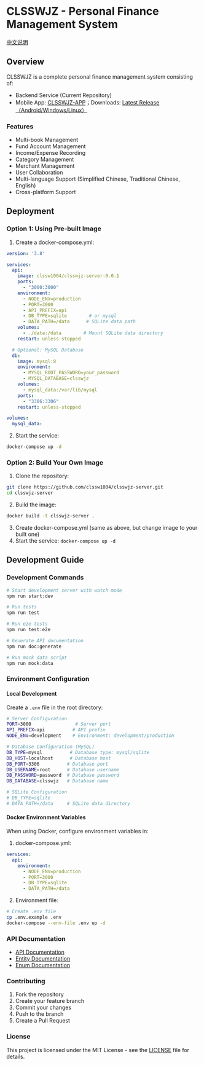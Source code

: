 # CLSSWJZ - Personal Finance Management System

[中文说明](./README_CN.md)

## Overview

CLSSWJZ is a complete personal finance management system consisting of:

- Backend Service (Current Repository)
- Mobile App: [CLSSWJZ-APP](https://github.com/clssw1004/clsswjz-app)；Downloads: [Latest Release（Android/Windows/Linux）](https://github.com/clssw1004/clsswjz-app/releases)

### Features

- Multi-book Management
- Fund Account Management
- Income/Expense Recording
- Category Management
- Merchant Management
- User Collaboration
- Multi-language Support (Simplified Chinese, Traditional Chinese, English)
- Cross-platform Support

## Deployment

### Option 1: Using Pre-built Image

1. Create a docker-compose.yml:
```yaml
version: '3.8'

services:
  api:
    image: clssw1004/clsswjz-server:0.0.1
    ports:
      - "3000:3000"
    environment:
      - NODE_ENV=production
      - PORT=3000
      - API_PREFIX=api
      - DB_TYPE=sqlite        # or mysql
      - DATA_PATH=/data      # SQLite data path
    volumes:
      - ./data:/data        # Mount SQLite data directory
    restart: unless-stopped

  # Optional: MySQL Database
  db:
    image: mysql:8
    environment:
      - MYSQL_ROOT_PASSWORD=your_password
      - MYSQL_DATABASE=clsswjz
    volumes:
      - mysql_data:/var/lib/mysql
    ports:
      - "3306:3306"
    restart: unless-stopped

volumes:
  mysql_data:
```

2. Start the service:
```bash
docker-compose up -d
```

### Option 2: Build Your Own Image

1. Clone the repository:
```bash
git clone https://github.com/clssw1004/clsswjz-server.git
cd clsswjz-server
```

2. Build the image:
```bash
docker build -t clsswjz-server .
```

3. Create docker-compose.yml (same as above, but change image to your built one)
4. Start the service: `docker-compose up -d`

## Development Guide

### Development Commands
```bash
# Start development server with watch mode
npm run start:dev

# Run tests
npm run test

# Run e2e tests
npm run test:e2e

# Generate API documentation
npm run doc:generate

# Run mock data script
npm run mock:data
```

### Environment Configuration

#### Local Development
Create a `.env` file in the root directory:

```bash
# Server Configuration
PORT=3000                # Server port
API_PREFIX=api          # API prefix
NODE_ENV=development    # Environment: development/production

# Database Configuration (MySQL)
DB_TYPE=mysql          # Database type: mysql/sqlite
DB_HOST=localhost      # Database host
DB_PORT=3306          # Database port
DB_USERNAME=root      # Database username
DB_PASSWORD=password  # Database password
DB_DATABASE=clsswjz   # Database name

# SQLite Configuration
# DB_TYPE=sqlite
# DATA_PATH=/data     # SQLite data directory
```

#### Docker Environment Variables
When using Docker, configure environment variables in:

1. docker-compose.yml:
```yaml
services:
  api:
    environment:
      - NODE_ENV=production
      - PORT=3000
      - DB_TYPE=sqlite
      - DATA_PATH=/data
```

2. Environment file:
```bash
# Create .env file
cp .env.example .env
docker-compose --env-file .env up -d
```

### API Documentation

- [API Documentation](docs/api.md)
- [Entity Documentation](docs/entities.md)
- [Enum Documentation](docs/enums.md)

### Contributing

1. Fork the repository
2. Create your feature branch
3. Commit your changes
4. Push to the branch
5. Create a Pull Request

### License

This project is licensed under the MIT License - see the [LICENSE](LICENSE) file for details.